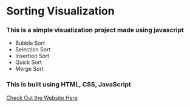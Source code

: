# Sorting Visualization
### This is a simple visualization project made using javascript 
- Bubble Sort 
- Selection Sort
- Insertion Sort
- Quick Sort
- Merge Sort

### This is built using HTML, CSS, JavaScript <br/>

[Check Out the Website Here](https://jatin-vashisht.github.io/Sorting-Algorithms-Visualizer-SAV-/)
<!-- 
<img src="img/img1.png"> <br/>
<img src="img/img2.png"> <br/>
<img src="img/img3.png"> <br/>

 -->
